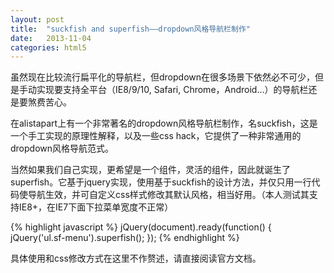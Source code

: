 ```yaml
---
layout: post
title:  "suckfish and superfish——dropdown风格导航栏制作"
date:   2013-11-04
categories: html5
---
```

虽然现在比较流行扁平化的导航栏，但dropdown在很多场景下依然必不可少，但是手动实现要支持全平台（IE8/9/10, Safari, Chrome，Android…）的导航栏还是要煞费苦心。

在alistapart上有一个非常著名的dropdown风格导航栏制作，名suckfish，这是一个手工实现的原理性解释，以及一些css hack，它提供了一种非常通用的dropdown风格导航范式。

当然如果我们自己实现，更希望是一个组件，灵活的组件，因此就诞生了superfish。它基于jquery实现，使用基于suckfish的设计方法，并仅只用一行代码使导航生效，并可自定义css样式修改其默认风格，相当好用。（本人测试其支持IE8+，在IE7下面下拉菜单宽度不正常）

{% highlight javascript %}
    jQuery(document).ready(function() {
        jQuery('ul.sf-menu').superfish();
    });
{% endhighlight %}

具体使用和css修改方式在这里不作赘述，请直接阅读官方文档。